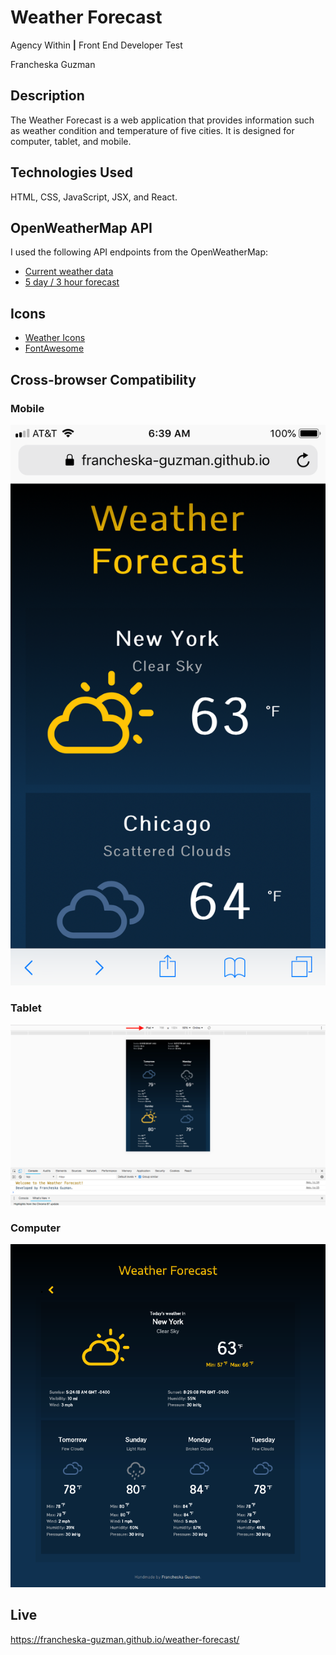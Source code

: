 # Weather Forecast

Agency Within <b>|</b> Front End Developer Test

Francheska Guzman

## Description

The Weather Forecast is a web application that provides information such as weather condition and temperature of five cities. It is designed for computer, tablet, and mobile.

## Technologies Used

HTML, CSS, JavaScript, JSX, and React.

## OpenWeatherMap API

I used the following API endpoints from the OpenWeatherMap:

* [Current weather data](https://www.openweathermap.org/current)
* [5 day / 3 hour forecast](https://www.openweathermap.org/forecast5)

## Icons

* [Weather Icons](http://erikflowers.github.io/weather-icons/)
* [FontAwesome](https://fontawesome.com/)

## Cross-browser Compatibility

### Mobile

![Mobile](./examples/mobile.png)

### Tablet

![tablet](./examples/tablet.png)

### Computer

![Computer](./examples/computer.png)

## Live

https://francheska-guzman.github.io/weather-forecast/
